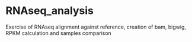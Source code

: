 # RNAseq_analysis
Exercise of RNAseq alignment against reference, creation of bam, bigwig, RPKM calculation and samples comparison
